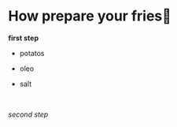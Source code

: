 # How prepare your fries:fries:

**first step**

- potatos

- oleo

- salt

  ​

_second step_





